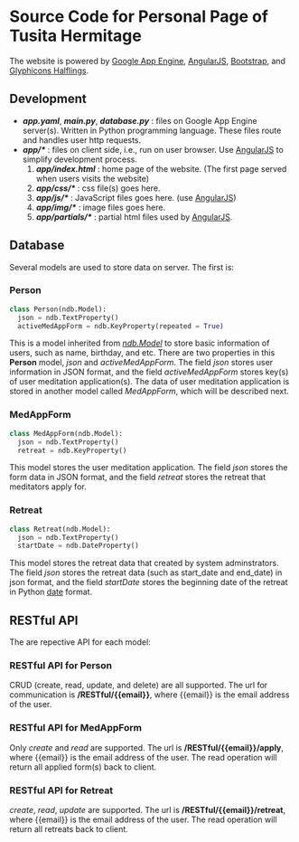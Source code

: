 Source Code for Personal Page of Tusita Hermitage
=========

The website is powered by [Google App Engine](https://developers.google.com/appengine/), [AngularJS](http://angularjs.org/), [Bootstrap](http://twitter.github.com/bootstrap/), and [Glyphicons Halflings](http://glyphicons.com/).

Development 
---------

* <i><b>app.yaml</b></i>, <i><b>main.py</b></i>, <i><b>database.py</b></i> : files on Google App Engine server(s). Written in Python programming language. These files route and handles user http requests.
* <i><b>app/\*</b></i> : files on client side, i.e., run on user browser. Use [AngularJS](http://angularjs.org/) to simplify development process.
  1. <i><b>app/index.html</b></i> : home page of the website. (The first page served when users visits the website)
  2. <i><b>app/css/\*</b></i> : css file(s) goes here.
  3. <i><b>app/js/\*</b></i> : JavaScript files goes here. (use [AngularJS](http://angularjs.org/))
  4. <i><b>app/img/\*</b></i> : image files goes here.
  5. <i><b>app/partials/\*</b></i> : partial html files used by [AngularJS](http://angularjs.org/).

## Database
Several models are used to store data on server. The first is:
### Person
```python
class Person(ndb.Model):
  json = ndb.TextProperty()
  activeMedAppForm = ndb.KeyProperty(repeated = True)
```
This is a model inherited from <i>[ndb.Model](https://developers.google.com/appengine/docs/python/ndb/modelclass)</i> to store basic information of users, such as name, birthday, and etc. There are two properties in this <b>Person</b> model, <i>json</i> and <i>activeMedAppForm</i>. The field <i>json</i> stores user information in JSON format, and the field <i>activeMedAppForm</i> stores key(s) of user meditation application(s). The data of user meditation application is stored in another model called <i>MedAppForm</i>, which will be described next.

### MedAppForm
```python
class MedAppForm(ndb.Model):
  json = ndb.TextProperty()
  retreat = ndb.KeyProperty()
```
This model stores the user meditation application. The field <i>json</i> stores the form data in JSON format, and the field <i>retreat</i> stores the retreat that meditators apply for.

### Retreat
```python
class Retreat(ndb.Model):
  json = ndb.TextProperty()
  startDate = ndb.DateProperty()
```
This model stores the retreat data that created by system adminstrators. The field <i>json</i> stores the retreat data (such as start_date and end_date) in json format, and the field <i>startDate</i> stores the beginning date of the retreat in Python [date](http://docs.python.org/2/library/datetime.html) format.

## RESTful API
The are repective API for each model:
### RESTful API for Person
CRUD (create, read, update, and delete) are all supported. The url for communication is <b>/RESTful/{{email}}</b>, where {{email}} is the email address of the user.

### RESTful API for MedAppForm
Only <i>create</i> and <i>read</i> are supported. The url is <b>/RESTful/{{email}}/apply</b>, where {{email}} is the email address of the user. The read operation will return all applied form(s) back to client.

### RESTful API for Retreat
<i>create</i>, <i>read</i>, <i>update</i> are supported. The url is <b>/RESTful/{{email}}/retreat</b>, where {{email}} is the email address of the user. The read operation will return all retreats back to client.

